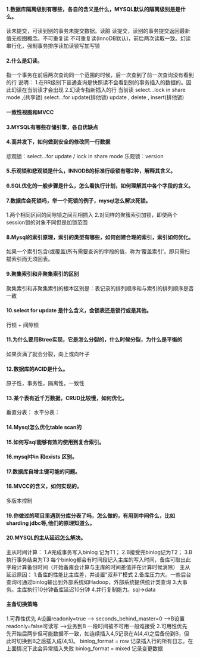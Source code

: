 #### 1.数据库隔离级别有哪些，各自的含义是什么，MYSQL默认的隔离级别是是什么。
读未提交，可读到别的事务未提交数据。读脏
读提交，读别的事务提交返回最新值无视图概念。不可重复读
不可重复读(InnoDB默认)，前后两次读取一致。幻读
串行化，强制事务排序读加读锁写加写锁

#### 2.什么是幻读。
指一个事务在前后两次查询同一个范围的时候，后一次查到了前一次查询没有看到的行
说明：
1.在RR级别下普通查询是快照读不会看到别的事务插入的数据的。因此幻读在当前读才会出现
2.幻读专指新插入的行
当前读
select...lock in share mode ,(共享锁)
select...for update(排他锁)
update , delete , insert(排他锁)

#### 一致性视图和MVCC


#### 3.MYSQL有哪些存储引擎，各自优缺点


#### 4.高并发下，如何做到安全的修改同一行数据
悲观锁：select...for update / lock in share mode
乐观锁：version

#### 5.乐观锁和悲观锁是什么，INNODB的标准行级锁有哪2种，解释其含义。

#### 6.SQL优化的一般步骤是什么，怎么看执行计划，如何理解其中各个字段的含义。

#### 7.数据库会死锁吗，举一个死锁的例子，mysql怎么解决死锁。
1.两个相同区间的间隙锁之间互相插入
2.对同样的聚簇索引加锁，即使两个session锁的对象不同但是加锁范围


#### 8.Mysql的索引原理，索引的类型有哪些，如何创建合理的索引，索引如何优化。
如果一个索引包含(或覆盖)所有需要查询的字段的值，称为‘覆盖索引’。即只需扫描索引而无须回表。


#### 9.聚集索引和非聚集索引的区别
聚集索引和非聚集索引的根本区别是：表记录的排列顺序和与索引的排列顺序是否一致


#### 10.select for update 是什么含义，会锁表还是锁行或是其他。
行锁 + 间隙锁


#### 11.为什么要用Btree实现，它是怎么分裂的，什么时候分裂，为什么是平衡的
如果页满了就会分裂，向上或向叶子


#### 12.数据库的ACID是什么。
原子性，事务性，隔离性，一致性


#### 13.某个表有近千万数据，CRUD比较慢，如何优化。
垂直分表：
水平分表：


#### 14.Mysql怎么优化table scan的



#### 15.如何写sql能够有效的使用到复合索引。



#### 16.mysql中in 和exists 区别。



#### 17.数据库自增主键可能的问题。



#### 18.MVCC的含义，如何实现的。
多版本控制


#### 19.你做过的项目里遇到分库分表了吗，怎么做的，有用到中间件么，比如sharding jdbc等,他们的原理知道么。



#### 20.MYSQL的主从延迟怎么解决。
主从时间计算：
    1.A完成事务写入binlog 记为T1； 
    2.B接受完binlog记为T2； 
    3.B执行事务结束为T3
   每个binlog都会有时间段记入主库的写入时间，备库可取出此字段计算备份时间（开始备库会计算与主库的时间差值并在计算时候消除）
主从延迟原因：
    1.备库的性能比主库差，并设置"双非1"模式
    2.备库压力大。一些后台查询可通过binlog输出到外部系统如Hadoop，外部系统提供统计类查询
    3.大事务。主库执行10分钟备库延迟10分钟
    4.并行复制能力。sql->data

#### 主备切换策略
1.可靠性优先
   A设置readonly=true --> seconds_behind_master=0 -->B设置readonly=false可读写 -->业务到B
   一段时间被不可用一般难接受
2.可用性优先
   先开始后两步但可能数据不一致，如连续插入4,5记录在A(4,4)之后备份到B，但此时切换到B之后插入成(4,5)。
   binlog_format = row 记录插入行的所有日志。在上面情况下此会异常插入失败
   binlog_format = mixed 记录变更数据
   


















